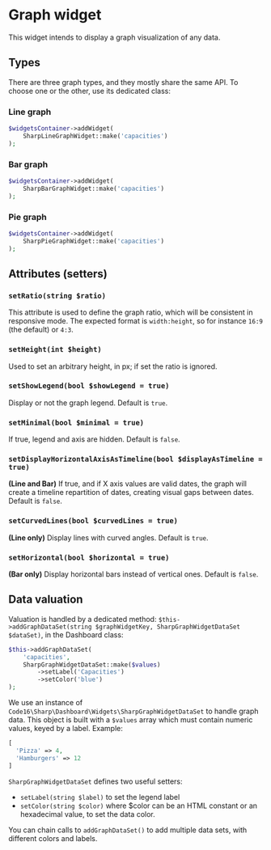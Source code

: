 # Graph widget

This widget intends to display a graph visualization of any data.

## Types

There are three graph types, and they mostly share the same API. To choose one or the other, use its dedicated class:

### Line graph

```php
$widgetsContainer->addWidget(
    SharpLineGraphWidget::make('capacities')
);
```

### Bar graph

```php
$widgetsContainer->addWidget(
    SharpBarGraphWidget::make('capacities')
);
```

### Pie graph

```php
$widgetsContainer->addWidget(
    SharpPieGraphWidget::make('capacities')
);
```

## Attributes (setters)

### `setRatio(string $ratio)`

This attribute is used to define the graph ratio, which will be consistent in responsive mode. The expected format is `width:height`, so for instance `16:9` (the default) or `4:3`.

### `setHeight(int $height)`

Used to set an arbitrary height, in px; if set the ratio is ignored.

### `setShowLegend(bool $showLegend = true)`

Display or not the graph legend. Default is `true`.

### `setMinimal(bool $minimal = true)`

If true, legend and axis are hidden. Default is `false`.

### `setDisplayHorizontalAxisAsTimeline(bool $displayAsTimeline = true)`

**(Line and Bar)** If true, and if X axis values are valid dates, the graph will create a timeline repartition of dates, creating visual gaps between dates. Default is `false`. 

### `setCurvedLines(bool $curvedLines = true)`

**(Line only)** Display lines with curved angles. Default is `true`. 

### `setHorizontal(bool $horizontal = true)`

**(Bar only)** Display horizontal bars instead of vertical ones. Default is `false`.

## Data valuation

Valuation is handled by a dedicated method: `$this->addGraphDataSet(string $graphWidgetKey, SharpGraphWidgetDataSet $dataSet)`, in the Dashboard class:

```php
$this->addGraphDataSet(
    'capacities',
    SharpGraphWidgetDataSet::make($values)
        ->setLabel('Capacities')
        ->setColor('blue')
);
```

We use an instance of `Code16\Sharp\Dashboard\Widgets\SharpGraphWidgetDataSet` to handle graph data. This object is built with a `$values` array which must contain numeric values, keyed by a label. Example:

```php
[
  'Pizza' => 4,
  'Hamburgers' => 12 
]
```

`SharpGraphWidgetDataSet` defines two useful setters:

- `setLabel(string $label)` to set the legend label
- `setColor(string $color)` where $color can be an HTML constant or an hexadecimal value, to set the data color.

You can chain calls to `addGraphDataSet()` to add multiple data sets, with different colors and labels.
